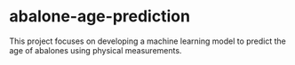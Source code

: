 # abalone-age-prediction
This project focuses on developing a machine learning model to predict the age of abalones using physical measurements.
